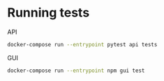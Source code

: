 Running tests
=============

API

```bash
docker-compose run --entrypoint pytest api tests
```

GUI

```bash
docker-compose run --entrypoint npm gui test
```
